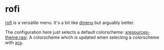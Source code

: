 # rofi

[rofi](https://wiki.archlinux.org/index.php/Rofi) is a versatile menu. It's a
bit like [dmenu](https://wiki.archlinux.org/index.php/Dmenu) but arguably
better.

The configuration here just selects a default colorscheme:
[xresources-theme.rasi](xresources-theme.rasi). A colorscheme which is updated
when selecting a colorscheme with [xcs](../../.scripts/x/xcs).


